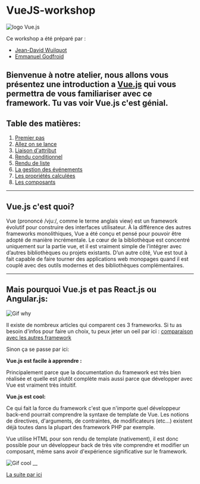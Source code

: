 # VueJS-workshop
![logo Vue.js](https://miro.medium.com/max/1200/1*qiqRLlNZ2b0xdlQu8qpjBQ.jpeg)

Ce workshop a été préparé par :
* [Jean-David Wuilquot](https://github.com/jeandavidwuilquot?tab=repositories) 
* [Emmanuel Godfroid](https://github.com/GodfroidEmmanuel) 

Bienvenue à notre atelier, nous allons vous présentez une introduction a [__Vue.js__](https://fr.vuejs.org/) qui vous permettra de vous familiariser avec ce framework. Tu vas voir Vue.js c'est génial.
---

## Table des matières:

1. [Premier pas](firststep.md)
2. [Allez on se lance](begining.md)
3. [Liaison d'attribut](attribute.md)
4. [Rendu conditionnel](condition.md)
5. [Rendu de liste](list.md)
6. [La gestion des événements](event.md)
7. [Les propriétés calculées](computed.md)
8. [Les composants](composent.md)

---
## Vue.js c'est quoi?
Vue (prononcé /vjuː/, comme le terme anglais view) est un framework évolutif pour construire des interfaces utilisateur. À la différence des autres frameworks monolithiques, Vue a été conçu et pensé pour pouvoir être adopté de manière incrémentale. Le cœur de la bibliothèque est concentré uniquement sur la partie vue, et il est vraiment simple de l’intégrer avec d’autres bibliothèques ou projets existants. D’un autre côté, Vue est tout à fait capable de faire tourner des applications web monopages quand il est couplé avec des outils modernes et des bibliothèques complémentaires.
___
## Mais pourquoi Vue.js et pas React.js ou Angular.js:
![Gif why](https://media.giphy.com/media/3oKIPn1Fu9VFxG3Ktq/giphy.gif)

Il existe de nombreux articles qui comparent ces 3 frameworks. Si tu as besoin d'infos pour faire un choix, tu peux jeter un oeil par ici : [comparaison avec les autres framework](https://fr.vuejs.org/v2/guide/comparison.html)


Sinon ça se passe par ici:

__Vue.js est facile à apprendre :__

Principalement parce que la documentation du framework est très bien réalisée et quelle est plutôt complète mais aussi parce que développer avec Vue est vraiment très intuitif.

__Vue.js est cool:__

Ce qui fait la force du framework c'est que n'importe quel développeur back-end pourrait comprendre la syntaxe de template de Vue. Les notions de directives, d'arguments, de contraintes, de modificateurs (etc...) existent déjà toutes dans la plupart des framework PHP par exemple.

Vue utilise HTML pour son rendu de template (nativement), il est donc possible pour un développeur back de très vite comprendre et modifier un composant, même sans avoir d'expérience significative sur le framework.

![Gif cool](https://media.giphy.com/media/nFFguNjdeotwc/giphy.gif)
__

[La suite par ici](firststep.md)